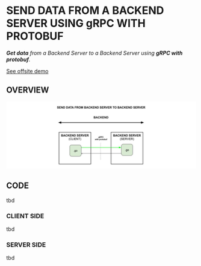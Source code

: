 # SEND DATA FROM A BACKEND SERVER USING gRPC WITH PROTOBUF

_**Get data**
from a Backend Server
to a Backend Server
using **gRPC with protobuf**._

[See offsite demo](http://www.jeffdecola.com/my-frontend-and-backend-api-examples/index.php?page=send-data-from-backend-server-to-backend-server-using-grpc-with-protobuf)

## OVERVIEW

![IMAGE](../../../docs/pics/send-data-from-backend-server-to-backend-server-using-grpc-with-protobuf.jpg)

## CODE

tbd

### CLIENT SIDE

tbd

### SERVER SIDE

tbd
